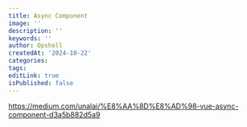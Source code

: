 ```yaml
---
title: Async Component
image: ''
description: ''
keywords: ''
author: Opshell
createdAt: '2024-10-22'
categories: 
tags: 
editLink: true
isPublished: false
---
```

https://medium.com/unalai/%E8%AA%8D%E8%AD%98-vue-async-component-d3a5b882d5a9
